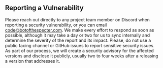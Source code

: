 ## Reporting a Vulnerability
Please reach out directly to any project team member on Discord when reporting a security vulnerability, or you can email code@botofthespecter.com.
We make every effort to respond as soon as possible, although it may take a day or two for us to sync internally and determine the severity of the report and its impact.
Please, do not use a public facing channel or GitHub issues to report sensitive security issues.
As part of our process, we will create a security advisory for the affected versions and disclose it publicly, usually two to four weeks after a releasing a version that addresses it.
